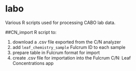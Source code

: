 # labo
Various R scripts used for processing CABO lab data.

##CN_import
R script to:
1. download a .csv file exported from the C/N analyzer
2. add `leaf_chemistry_sample` Fulcrum ID to each sample
3. prepare table in Fulcrum format for import
4. create .csv file for importation into the Fulcrum C/N: Leaf Concentrations app
